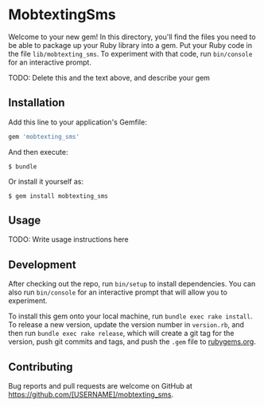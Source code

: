 # MobtextingSms

Welcome to your new gem! In this directory, you'll find the files you need to be able to package up your Ruby library into a gem. Put your Ruby code in the file `lib/mobtexting_sms`. To experiment with that code, run `bin/console` for an interactive prompt.

TODO: Delete this and the text above, and describe your gem

## Installation

Add this line to your application's Gemfile:

```ruby
gem 'mobtexting_sms'
```

And then execute:

    $ bundle

Or install it yourself as:

    $ gem install mobtexting_sms

## Usage

TODO: Write usage instructions here

## Development

After checking out the repo, run `bin/setup` to install dependencies. You can also run `bin/console` for an interactive prompt that will allow you to experiment.

To install this gem onto your local machine, run `bundle exec rake install`. To release a new version, update the version number in `version.rb`, and then run `bundle exec rake release`, which will create a git tag for the version, push git commits and tags, and push the `.gem` file to [rubygems.org](https://rubygems.org).

## Contributing

Bug reports and pull requests are welcome on GitHub at https://github.com/[USERNAME]/mobtexting_sms.
